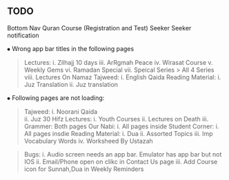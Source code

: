 ## TODO

Bottom Nav Quran Course (Registration and Test)
Seeker
Seeker notification

⦁	Wrong app bar titles in the following pages
>  Lectures:
        i.	Zilhajj 10 days
        iii.	ArRgmah Peace
        iv.	Wirasat Course
        v.	Weekly Gems
        vi.	Ramadan Special
        vii.	Speical Series > All 4 Series
        viii.	Lectures On Namaz
> Tajweed: 
        i.	English Qaida
> Reading Material:
        i.	Juz Translation
        ii.	Juz translation	

⦁	Following pages are not loading:
> Tajweed: 
        i.	Noorani Qaida	
        ii.	Juz 30 Hifz
> Lectures: 
        i.	Youth Courses 
        ii.	Lectures on Death
        iii.	Grammer: Both pages	
> Our Nabi: 
        i.	All pages inside
> Student Corner:
        i.	All pages insdie
> Reading Material:
        i.	Dua
        ii.	Assorted Topics
        iii.	Imp Vocabulary Words
        iv.	Worksheed By Ustazah	


> Bugs:
        i. Audio screen needs an app bar. Emulator has app bar but not IOS
        ii. Email/Phone open on clikc in Contact Us page
        iii. Add Course icon for Sunnah,Dua in Weekly Reminders